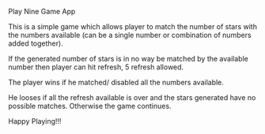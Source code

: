 Play Nine Game App

This is a simple game which allows player to match the number of stars with the numbers available (can be a single number or combination    of numbers added together).

If the generated number of stars is in no way be matched by the available number then player can hit refresh, 5 refresh allowed.

The player wins if he matched/ disabled all the numbers available.

He looses if all the refresh available is over and the stars generated have no possible matches.
Otherwise the game continues.

Happy Playing!!!
